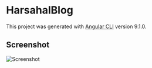 # HarsahalBlog

This project was generated with [Angular CLI](https://github.com/angular/angular-cli) version 9.1.0.

## Screenshot
![Screenshot](https://github.com/hraverkar/HarshalBlogs/blob/master/screenshot/ezgif.com-optimize.gif)


